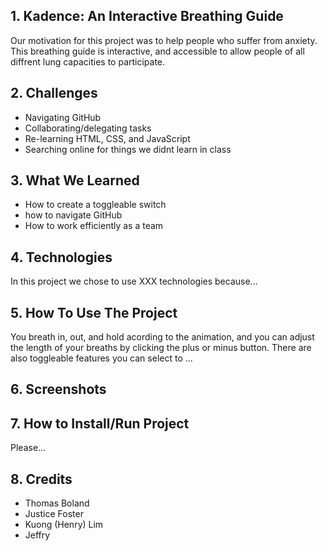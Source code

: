 ## 1. Kadence: An Interactive Breathing Guide
Our motivation for this project was to help people who suffer from anxiety. This breathing guide is interactive, and accessible to allow people of all diffrent lung capacities to participate. 


## 2. Challenges
- Navigating GitHub
- Collaborating/delegating tasks
- Re-learning HTML, CSS, and JavaScript 
- Searching online for things we didnt learn in class


## 3. What We Learned 
- How to create a toggleable switch
- how to navigate GitHub
- How to work efficiently as a team 

## 4. Technologies
In this project we chose to use XXX technologies because... 


## 5. How To Use The Project
You breath in, out, and hold acording to the animation, and you can adjust the length of your breaths by clicking the plus or minus button. There are also toggleable features you can select to ... 


## 6. Screenshots


## 7. How to Install/Run Project 
Please...


## 8. Credits
- Thomas Boland
- Justice Foster
- Kuong (Henry) Lim
- Jeffry 